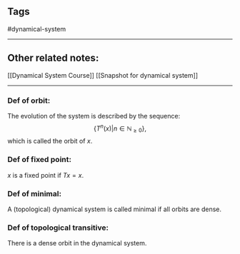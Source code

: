 
## Tags
#dynamical-system 

---

## Other related notes:
[[Dynamical System Course]]
[[Snapshot for dynamical system]]

---

### Def of orbit:
The evolution of the system is described by the sequence:
$$\{T^{n}(x)|n\in \mathbb{N}_{\geq 0}\},$$
which is called the orbit of $x$.

### Def of fixed point:
$x$ is a fixed point if $Tx=x$.

### Def of minimal:
A (topological) dynamical system is called minimal if all orbits are dense.

### Def of topological transitive:
There is a dense orbit in the dynamical system.


